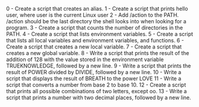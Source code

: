 0 - Create a script that creates an alias. 1 - Create a script that prints hello user, where user is the current Linux user 2 - Add /action to the PATH. /action should be the last directory the shell looks into when looking for a program. 3 - Create a script that counts the number of directories in the PATH. 4 - Create a script that lists environment variables. 5 - Create a script that lists all local variables and environment variables, and functions. 6 - Create a script that creates a new local variable. 7 - Create a script that creates a new global variable. 8 - Write a script that prints the result of the addition of 128 with the value stored in the environment variable TRUEKNOWLEDGE, followed by a new line. 9 - Write a script that prints the result of POWER divided by DIVIDE, followed by a new line. 10 - Write a script that displays the result of BREATH to the power LOVE 11 - Write a script that converts a number from base 2 to base 10. 
12 - Create a script that prints all possible combinations of two letters, except oo. 13 - Write a script that prints a number with two decimal places, followed by a new line.
